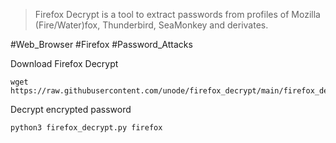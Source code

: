 > Firefox Decrypt is a tool to extract passwords from profiles of Mozilla (Fire/Water)fox, Thunderbird, SeaMonkey and derivates.


#Web_Browser #Firefox #Password_Attacks 

Download Firefox Decrypt
```
wget https://raw.githubusercontent.com/unode/firefox_decrypt/main/firefox_decrypt.py
```

Decrypt encrypted password
```
python3 firefox_decrypt.py firefox 
```